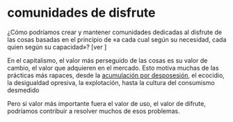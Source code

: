 # comunidades de disfrute

¿Cómo podríamos crear y mantener comunidades dedicadas al disfrute de las cosas basadas en el principio de «a cada cual según su necesidad, cada quien según su capacidad»? [ver ]

En el capitalismo, el valor más perseguido de las cosas es su valor de cambio, el valor que adquieren en el mercado. Esto motiva muchas de las prácticas más rapaces, desde la [acumulación por desposesión](202506042103.md), el ecocidio, la desigualdad opresiva, la explotación, hasta la cultura del consumismo desmedido

Pero si valor más importante fuera el valor de uso, el valor de difrute, podríamos contribuir a resolver muchos de esos problemas.

